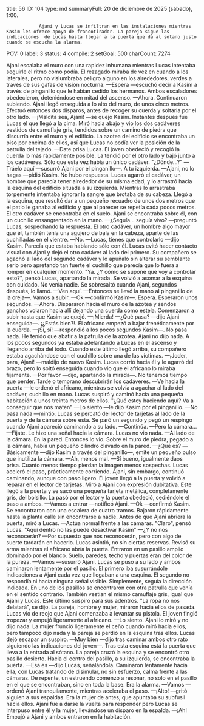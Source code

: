 title:          56
ID:             104
type:           md
summaryFull:    20 de diciembre de 2025 (sábado), 1:00.
                
                Ajani y Lucas se infiltran en las instalaciones mientras Kasim les ofrece apoyo de francotirador. La pareja sigue las indicaciones  de Lucas hasta llegar a la puerta que da al sótano justo cuando se escucha la alarma.
POV:            0
label:          3
status:         4
compile:        2
setGoal:        500
charCount:      7274


Ajani escalaba el muro con una rapidez inhumana mientras Lucas intentaba seguirle el ritmo como podía. El rezagado miraba de vez en cuando a los laterales, pero no vislumbraba peligro alguno en los alrededores, verdes a través de sus gafas de visión nocturna.
—Espera —escuchó decir a Kasim a través de pinganillo que le habían cedido los hermanos.
Ambos escaladores obedecieron, deteniéndose en mitad del ascenso.
—Ahora.
Continuaron subiendo. Ajani llegó enseguida a lo alto del muro, de unos cinco metros. Efectuó entonces dos disparos, antes de recoger su cuerda y soltarla por el otro lado.
—¡Maldita sea, Ajani! —se quejó Kasim.
Instantes después fue Lucas el que llegó a la cima. Miró hacia abajo y vio los dos cadáveres vestidos de camuflaje gris, tendidos sobre un camino de piedra que discurría entre el muro y el edificio.
La azotea del edificio se encontraba un piso por encima de ellos, así que Lucas no podía ver la posición de la patrulla del tejado.
—Date prisa Lucas.
El joven obedeció y recogió la cuerda lo más rápidamente posible. La tendió por el otro lado y bajó junto a los cadáveres. Sólo que esta vez había un único cadáver.
"¿Dónde...?"
—Tráelo aquí —susurró Ajani por el pinganillo—. A tu izquierda.
—Ajani, no lo hagas —pidió Kasim. No hubo respuesta.
Lucas agarró el cadáver, un hombre que parecía tener alrededor de su misma edad, y lo arrastró hacia la esquina del edificio situada a su izquierda. Mientras lo arrastraba torpemente intentaba ignorar la sangre que brotaba de su cabeza.
Llegó a la esquina, que resultó dar a un pequeño recuadro de unos dos metros que el patio le ganaba al edificio y que al parecer se repetía cada pocos metros.
El otro cadáver se encontraba en el suelo. Ajani se encontraba sobre él, con un cuchillo ensangrentado en la mano.
—¿Seguía... seguía vivo? —preguntó Lucas, sospechando la respuesta. El otro cadáver, un hombre algo mayor que él, también tenía una agujero de bala en la cabeza, aparte de las cuchilladas en el vientre.
—No.
—Lucas, tienes que controlarlo —dijo Kasim.
Parecía que estaba hablando sólo con él. Lucas evitó hacer contacto visual con Ajani y dejó el otro cadáver al lado del primero.
Su compañero se agachó al lado del segundo cadáver y lo apuñaló sin alterar su semblante serio pero apretando tan fuerte el cuchillo que parecía que lo fuera a romper en cualquier momento.
"Ya. ¿Y cómo se supone que voy a controlar esto?", pensó Lucas, apartando la mirada.
Se volvió a asomar a la esquina con cuidado. No venía nadie.
Se sobresaltó cuando Ajani, segundos después, lo llamó.
—Ven aquí. —Entonces se llevó la mano al pinganillo de la oreja—. Vamos a subir.
—Ok —confirmó Kasim—. Espera.
Esperaron unos segundos.
—Ahora.
Dispararon hacia el muro de la azotea y sendos ganchos volaron hacia allí dejando una cuerda como estela. Comenzaron a subir hasta que Kasim se quejó.
—¡Mierda!
—¿Qué pasa? —dijo Ajani enseguida—. ¡¿Estás bien?!.
El africano empezó a bajar frenéticamente por la cuerda.
—¡Sí, sí! —respondió a los pocos segundos Kasim—. No pasa nada. He tenido que abatir a la patrulla de la azotea.
Ajani no dijo nada. A los pocos segundos ya estaba adelantando a Lucas en el ascenso y llegando arriba del todo. Cuando este último llegó arriba, su compañero estaba agachándose con el cuchillo sobre una de las víctimas.
—¡Joder, para, Ajani! —maldijo de nuevo Kasim.
Lucas corrió hacia él y le agarró del brazo, pero lo soltó enseguida cuando vio que el africano lo miraba fijamente.
—Por favor —dijo, apartando la mirada—. No tenemos tiempo que perder. Tarde o temprano descubrirán los cadáveres.
—Ve hacia la puerta —le ordenó el africano, mientras se volvía a agachar al lado del cadáver, cuchillo en mano.
Lucas suspiró y caminó hacia una pequeña habitación a unos treinta metros de ellos.
"¿Qué estoy haciendo aquí? Va a conseguir que nos maten"
—Lo siento —le dijo Kasim por el pinganillo.
—No pasa nada —mintió.
Lucas se percató del lector de tarjetas al lado de la puerta y de la cámara sobre esta. Se paró un segundo y pegó un respingo cuando Ajani apareció caminando a su lado.
—Continúa.
—Pero la cámara...
—Fíjate.
Le hizo una señal hacia la cámara. Lucas no vio nada.
—Al lado de la cámara. En la pared.
Entonces lo vio. Sobre el muro de piedra, pegado a la cámara, había un pequeño cilindro clavado en la pared.
—¿Qué es?
—Básicamente —dijo Kasim a través del pinganillo—, emite un pequeño pulso que inutiliza la cámara.
—Ah, menos mal.
—Sí bueno, igualmente daos prisa. Cuanto menos tiempo pierdan la imagen menos sospechas.
Lucas aceleró el paso, prácticamente corriendo. Ajani, sin embargo, continuó caminando, aunque con paso ligero.
El joven llegó a la puerta y volvió a reparar en el lector de tarjetas. Miró a Ajani con expresión dubitativa.
Este llegó a la puerta y se sacó una pequeña tarjeta metálica, completamente gris, del bolsillo. La pasó por el lector y la puerta obedeció, cediéndole el paso a ambos.
—Vamos a entrar —notificó Ajani.
—Ok —confirmó Kasim.
Se encontraron con una escalera de cuatro tramos. Bajaron rápidamente hasta la planta calle sin encontrarse a nadie. Antes de que Ajani abriera la puerta, miró a Lucas.
—Actúa normal frente a las cámaras.
"Claro", pensó Lucas. "Aquí dentro no las puede desactivar Kasim"
—¿Y no nos reconocerán?
—Por supuesto que nos reconocerán, pero con algo de suerte tardarán en hacerlo.
Lucas asintió, no sin ciertas reservas.
Revisó su arma mientras el africano abría la puerta. Entraron en un pasillo amplio dominado por el blanco. Suelo, paredes, techo y puertas eran del color de la pureza.
—Vamos —susurró Ajani.
Lucas se puso a su lado y ambos caminaron lentamente por el pasillo. El primero iba susurrándole indicaciones a Ajani cada vez que llegaban a una esquina. El segundo no respondía ni hacía ninguna señal visible. Simplemente, seguía la dirección indicada.
En uno de los pasillos se encontraron con otra patrulla que venía en el sentido contrario. También vestían el mismo camuflaje gris, igual que Ajani y Lucas. Este último suspiró para sus adentros.
"La ropa no nos delatará", se dijo.
La pareja, hombre y mujer, miraron hacia ellos de pasada.
Lucas vio de reojo que Ajani comenzaba a levantar su pistola. El joven fingió tropezar y empujó ligeramente al africano.
—Lo siento.
Ajani lo miró y no dijo nada. La mujer frunció ligeramente el ceño cuando miró hacia ellos, pero tampoco dijo nada y la pareja se perdió en la esquina tras ellos.
Lucas dejó escapar un suspiro.
—Muy bien —dijo tras caminar ambos otro rato siguiendo las indicaciones del joven—. Tras esta esquina está la puerta que lleva a la entrada al sótano.
La pareja cruzó la esquina y se encontró otro pasillo desierto. Hacia el centro del pasillo, a su izquierda, se encontraba la puerta.
—Esa es —dijo Lucas, señalándola.
Caminaron lentamente hacia ella, con Lucas tratando de disimular, no sin esfuerzo, calma frente a las cámaras.
De repente, un estruendo comenzó a resonar, no solo en el pasillo en el que se encontraban, sino en toda la base.
Era la alarma.
—Vamos —ordenó Ajani tranquilamente, mientras aceleraba el paso.
—¡Alto! —gritó alguien a sus espaldas. Era la mujer de antes, que apuntaba su subfusil hacia ellos.
Ajani fue a darse la vuelta para responder pero Lucas se interpuso entre él y la mujer, llevándose un disparo en la espalda.
—¡Ah!
Empujó a Ajani y ambos entraron en la habitación.